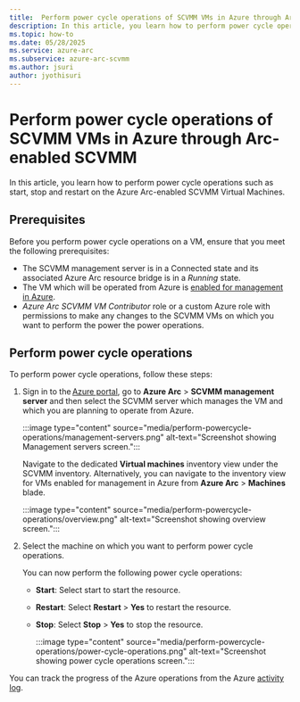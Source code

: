 ```yaml
---
title:  Perform power cycle operations of SCVMM VMs in Azure through Arc-enabled System Center Virtual Machine Manager
description: In this article, you learn how to perform power cycle operations such as start, stop and restart on the Azure Arc-enabled SCVMM Virtual Machines.  
ms.topic: how-to 
ms.date: 05/28/2025
ms.service: azure-arc
ms.subservice: azure-arc-scvmm
ms.author: jsuri
author: jyothisuri
---
```


# Perform power cycle operations of SCVMM VMs in Azure through Arc-enabled SCVMM 

In this article, you learn how to perform power cycle operations such as start, stop and restart on the Azure Arc-enabled SCVMM Virtual Machines. 

## Prerequisites 

Before you perform power cycle operations on a VM, ensure that you meet the following prerequisites: 

- The SCVMM management server is in a Connected state and its associated Azure Arc resource bridge is in a *Running* state. 
- The VM which will be operated from Azure is [enabled for management in Azure](enable-scvmm-inventory-resources.md). 
- *Azure Arc SCVMM VM Contributor* role or a custom Azure role with permissions to make any changes to the SCVMM VMs on which you want to perform the power the power operations. 

## Perform power cycle operations 

To perform power cycle operations, follow these steps: 

1. Sign in to the [Azure portal](https://portal.azure.com/), go to **Azure Arc** > **SCVMM management server** and then select the SCVMM server which manages the VM and which you are planning to operate from Azure. 


   :::image type="content" source="media/perform-powercycle-operations/management-servers.png" alt-text="Screenshot showing Management servers screen.":::

   Navigate to the dedicated **Virtual machines** inventory view under the SCVMM inventory. Alternatively, you can navigate to the inventory view for VMs enabled for management in Azure from **Azure Arc** > **Machines** blade.
   
   :::image type="content" source="media/perform-powercycle-operations/overview.png" alt-text="Screenshot showing overview screen.":::

2. Select the machine on which you want to perform power cycle operations. 

   You can now perform the following power cycle operations: 

    - **Start**: Select start to start the resource. 
    - **Restart**: Select **Restart** > **Yes** to restart the resource. 
    - **Stop**: Select **Stop** > **Yes** to stop the resource. 
    
       :::image type="content" source="media/perform-powercycle-operations/power-cycle-operations.png" alt-text="Screenshot showing power cycle operations screen.":::

You can track the progress of the Azure operations from the Azure [activity log](https://ms.portal.azure.com/#view/Microsoft_Azure_ActivityLog/ActivityLogBlade). 
